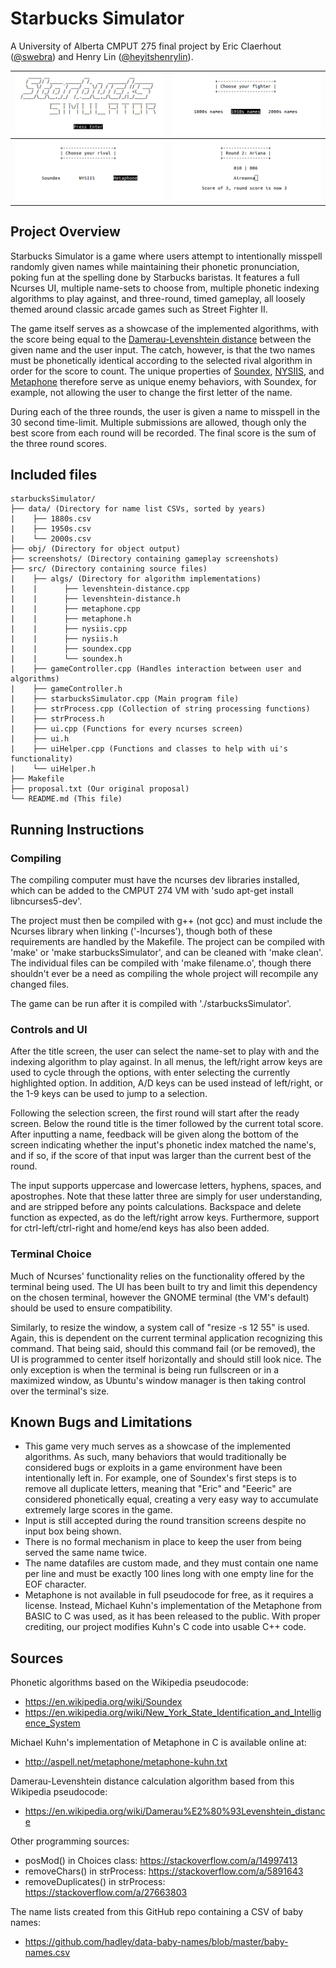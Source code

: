 # Starbucks Simulator
A University of Alberta CMPUT 275 final project by Eric Claerhout ([@swebra](https://github.com/swebra)) and Henry Lin ([@heyitshenrylin](https://github.com/heyitshenrylin)).

| ![Title screen](screenshots/title.png) | ![Choose your fighter!](screenshots/fighter.png) |
| --- | --- |
| ![Choose your rival!](screenshots/rival.png) | ![Gameplay](screenshots/gameplay.png) |

## Project Overview
Starbucks Simulator is a game where users attempt to intentionally misspell randomly given names while maintaining their phonetic pronunciation, poking fun at the spelling done by Starbucks baristas. It features a full Ncurses UI, multiple name-sets to choose from, multiple phonetic indexing algorithms to play against, and three-round, timed gameplay, all loosely themed around classic arcade games such as Street Fighter II.

The game itself serves as a showcase of the implemented algorithms, with the score being equal to the [Damerau-Levenshtein distance](https://en.wikipedia.org/wiki/Damerau%E2%80%93Levenshtein_distance) between the given name and the user input. The catch, however, is that the two names must be phonetically identical according to the selected rival algorithm in order for the score to count. The unique properties of [Soundex](https://en.wikipedia.org/wiki/Soundex), [NYSIIS](https://en.wikipedia.org/wiki/New_York_State_Identification_and_Intelligence_System), and [Metaphone](https://en.wikipedia.org/wiki/Metaphone) therefore serve as unique enemy behaviors, with Soundex, for example, not allowing the user to change the first letter of the name.

During each of the three rounds, the user is given a name to misspell in the 30 second time-limit. Multiple submissions are allowed, though only the best score from each round will be recorded. The final score is the sum of the three round scores.

## Included files
```
starbucksSimulator/
├── data/ (Directory for name list CSVs, sorted by years)
|	 ├── 1880s.csv
|	 ├── 1950s.csv
|	 └── 2000s.csv
├── obj/ (Directory for object output)
├── screenshots/ (Directory containing gameplay screenshots)
├── src/ (Directory containing source files)
|	 ├── algs/ (Directory for algorithm implementations)
|	 | 		├── levenshtein-distance.cpp
|	 | 		├── levenshtein-distance.h
|	 | 		├── metaphone.cpp
|	 | 		├── metaphone.h
|	 | 		├── nysiis.cpp
|	 | 		├── nysiis.h
|	 | 		├── soundex.cpp
|	 | 		└── soundex.h
|	 ├── gameController.cpp (Handles interaction between user and algorithms)
|	 ├── gameController.h
|	 ├── starbucksSimulator.cpp (Main program file)
|	 ├── strProcess.cpp (Collection of string processing functions)
|	 ├── strProcess.h
|	 ├── ui.cpp (Functions for every ncurses screen)
|	 ├── ui.h
|	 ├── uiHelper.cpp (Functions and classes to help with ui's functionality)
|	 └── uiHelper.h
├── Makefile
├── proposal.txt (Our original proposal)
└── README.md (This file)
```

## Running Instructions

### Compiling
The compiling computer must have the ncurses dev libraries installed, which can be added to the CMPUT 274 VM with 'sudo apt-get install libncurses5-dev'.

The project must then be compiled with g++ (not gcc) and must include the Ncurses library when linking ('-lncurses'), though both of these requirements are handled by the Makefile. The project can be compiled with 'make' or 'make starbucksSimulator', and can be cleaned with 'make clean'. The individual files can be compiled with 'make filename.o', though there shouldn't ever be a need as compiling the whole project will recompile any changed files.

The game can be run after it is compiled with './starbucksSimulator'.

### Controls and UI
After the title screen, the user can select the name-set to play with and the indexing algorithm to play against. In all menus, the left/right arrow keys are used to cycle through the options, with enter selecting the currently highlighted option. In addition, A/D keys can be used instead of left/right, or the 1-9 keys can be used to jump to a selection.

Following the selection screen, the first round will start after the ready screen. Below the round title is the timer followed by the current total score. After inputting a name, feedback will be given along the bottom of the screen indicating whether the input's phonetic index matched the name's, and if so, if the score of that input was larger than the current best of the round.

The input supports uppercase and lowercase letters, hyphens, spaces, and apostrophes. Note that these latter three are simply for user understanding, and are stripped before any points calculations. Backspace and delete function as expected, as do the left/right arrow keys. Furthermore, support for ctrl-left/ctrl-right and home/end keys has also been added.

### Terminal Choice
Much of Ncurses' functionality relies on the functionality offered by the terminal being used. The UI has been built to try and limit this dependency on the chosen terminal, however the GNOME terminal (the VM's default) should be used to ensure compatibility.

Similarly, to resize the window, a system call of "resize -s 12 55" is used. Again, this is dependent on the current terminal application recognizing this command. That being said, should this command fail (or be removed), the UI is programmed to center itself horizontally and should still look nice. The only exception is when the terminal is being run fullscreen or in a maximized window, as Ubuntu's window manager is then taking control over the terminal's size.

## Known Bugs and Limitations
- This game very much serves as a showcase of the implemented algorithms. As such, many behaviors that would traditionally be considered bugs or exploits in a game environment have been intentionally left in. For example, one of Soundex's first steps is to remove all duplicate letters, meaning that "Eric" and "Eeeric" are considered phonetically equal, creating a very easy way to accumulate extremely large scores in the game.
- Input is still accepted during the round transition screens despite no input box being shown.
- There is no formal mechanism in place to keep the user from being served the same name twice.
- The name datafiles are custom made, and they must contain one name per line and must be exactly 100 lines long with one empty line for the EOF character.
- Metaphone is not available in full pseudocode for free, as it requires a license. Instead, Michael Kuhn's implementation of the Metaphone from BASIC to C was used, as it has been released to the public. With proper crediting, our project modifies Kuhn's C code into usable C++ code.

## Sources
Phonetic algorithms based on the Wikipedia pseudocode:
- https://en.wikipedia.org/wiki/Soundex
- https://en.wikipedia.org/wiki/New_York_State_Identification_and_Intelligence_System

Michael Kuhn's implementation of Metaphone in C is available online at:
- http://aspell.net/metaphone/metaphone-kuhn.txt

Damerau-Levenshtein distance calculation algorithm based from this Wikipedia pseudocode:
- https://en.wikipedia.org/wiki/Damerau%E2%80%93Levenshtein_distance

Other programming sources:
- posMod() in Choices class: https://stackoverflow.com/a/14997413
- removeChars() in strProcess: https://stackoverflow.com/a/5891643
- removeDuplicates() in strProcess: https://stackoverflow.com/a/27663803

The name lists created from this GitHub repo containing a CSV of baby names:
- https://github.com/hadley/data-baby-names/blob/master/baby-names.csv
